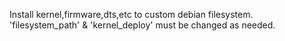 Install kernel,firmware,dts,etc to custom debian filesystem.
'filesystem_path' & 'kernel_deploy' must be changed as needed.
